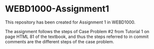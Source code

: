 # WEBD1000-Assignment1
This repository has been created for Assignment 1 in WEBD1000.

The assignment follows the steps of Case Problem #2 from Tutorial 1 on page HTML 81 of the textbook,
and thus the steps referred to in commit comments are the different steps of the case problem.

